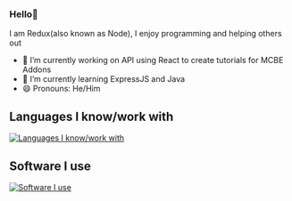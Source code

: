 ### Hello👋

I am Redux(also known as Node), I enjoy programming and helping others out

- 🔭 I’m currently working on API using React to create tutorials for MCBE Addons
- 🌱 I’m currently learning ExpressJS and Java
- 😄 Pronouns: He/Him

## Languages I know/work with
[![Languages I know/work with](https://skills.thijs.gg/icons?i=react,nodejs,js,ts,css,html,expressjs,java)](https://skills.thijs.gg)

## Software I use
[![Software I use](https://skills.thijs.gg/icons?i=visualstudio,vscode,blender,unity)](https://skills.thijs.gg)
